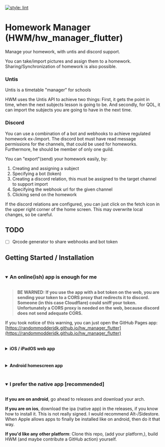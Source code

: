 [![style: lint](https://img.shields.io/badge/style-lint-4BC0F5.svg)](https://pub.dev/packages/lint)

# Homework Manager (HWM/hw_manager_flutter)

Manage your homework, with untis and discord support.

You can take/import pictures and assign them to a homework. Sharing/Synchronization of homework is
also possible.

### Untis

Untis is a timetable "manager" for schools

HWM uses the Untis API to achieve two things:
First, it gets the point in time, when the next subjects lesson is going to be.
And secondly, for QOL, it can import the subjects you are going to have in the next time.

### Discord

You can use a combination of a bot and webhooks to achieve regulated homework ex-/import. The
discord bot must have read message permissions for the channels, that could be used for homeworks.
Furthermore, he should be member of only one guild.

You can "export"(send) your homework easily, by:

1. Creating and assigning a subject
2. Specifying a bot (token)
3. Creating a discord relation, this must be assigned to the target channel to support import
4. Specifying the webhook url for the given channel
5. Clicking send on the homework

If the discord relations are configured, you can just click on the fetch icon in the upper right
corner of the home screen. This may overwrite local changes, so be careful.

## TODO

- [ ] Qrcode generator to share webhooks and bot token

## Getting Started / Installation

<details open>
<summary><h3 style="display:inline-block">An online(ish) app is enough for me </h3></summary>

> <b>BE WARNED: If you use the app with a bot token on the web, you are sending your token to a CORS
> proxy that redirects it to discord. Someone (in this case Cloudflare) could sniff your token.
> Unfortunately a CORS proxy is needed on the web, because discord does not send adequate CORS.</b>

If you took notice of this warning, you can just open the GitHub Pages
app: [https://randommodderjdk.github.io/hw_manager_flutter](https://randommodderjdk.github.io/hw_manager_flutter)

<details> <summary><h4 style="display:inline-block">iOS / iPadOS web app</h4></summary>
You have two options to add the website (always needs internet connection):

> ##### 1. Use Safari's "Add to Homescreen":
> Go to the website above and click on the share icon. There click on "Add to home screen", type in
> a name and submit.

> ##### 2. Use a profile (WebClip)
> Go to [https://ivi.cx/](https://ivi.cx/) and enter the details you want. You can use for example
> the asset provided in this repository as an icon.

</details>

<details> <summary><h4 style="display:inline-block">Android homescreen app</h4></summary>
Use your browser to create a web app on android. Search for "Add Shortcut" or anything similar.

This is like the native app (except the security), especially when the browser caches it. Tested
with Chromium-based browsers and firefox.

</details>
</details>
<details open><summary><h3 style="display:inline-block">I prefer the native app [recommended]</h3></summary>

**If you are on android**, go ahead to releases and download your arch.

**If you are on ios**, download the ipa (native app) in the releases, if you know how to install it.
This is not really signed. I would recommend Alt-/Sidestore. When Apple allows apps to
finally be installed like on android, then do it that way.

**If you'd like any other platform**:
Clone this repo, (add your platform,), build HWM (and maybe contribute a GitHub action) yourself.
</details>
